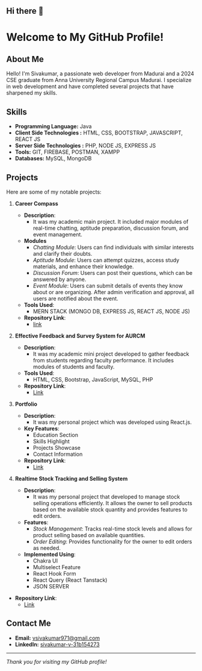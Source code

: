 ## Hi there 👋
# Welcome to My GitHub Profile!

## About Me

Hello! I'm Sivakumar, a passionate web developer from Madurai and a 2024 CSE graduate from Anna University Regional Campus Madurai. I specialize in web development and have completed several projects that have sharpened my skills.

## Skills

- **Programming Language:** Java
- **Client Side Technologies :** HTML, CSS, BOOTSTRAP, JAVASCRIPT, REACT JS
- **Server Side Technologies :** PHP, NODE JS, EXPRESS JS
- **Tools:** GIT, FIREBASE, POSTMAN, XAMPP
- **Databases:** MySQL, MongoDB

## Projects

Here are some of my notable projects:

1. **Career Compass**
   - **Description**:
      - It was my academic main project. It included major modules of real-time chatting, aptitude preparation, discussion forum, and event management.
   - **Modules**
      - *Chatting Module*: Users can find individuals with similar interests and clarify their doubts.
      - *Aptitude Module*: Users can attempt quizzes, access study materials, and enhance their knowledge.
      - *Discussion Forum*: Users can post their questions, which can be answered by anyone.
      - *Event Module*: Users can submit details of events they know about or are organizing. After admin verification and approval, all users are notified about the event.
   - **Tools Used**:
     - MERN STACK (MONGO DB, EXPRESS JS, REACT JS, NODE JS)
   - **Repository Link**:
     - [link](https://github.com/siva-002/Career-Compass)

2. **Effective Feedback and Survey System for AURCM**
   - **Description**:
      - It was my academic mini project developed to gather feedback from students regarding faculty performance. It includes modules of students and faculty.
   - **Tools Used**:
      - HTML, CSS, Bootstrap, JavaScript, MySQL, PHP
   - **Repository Link**:
      - [Link](https://github.com/siva-002/FeedBackSystem)

3. **Portfolio**
   - **Description**:
      - It was my personal project which was developed using React.js.
   - **Key Features**:
      - Education Section
      - Skills Highlight
      - Projects Showcase
      - Contact Information
   - **Repository Link**:
      - [Link](https://github.com/siva-002/PORTFOLIO-REACT)
     
4. **Realtime Stock Tracking and Selling System**
   - **Description**:
      - It was my personal project that developed to manage stock selling operations efficiently. It allows the owner to sell products based on the available stock quantity and       provides features to edit orders.
   - **Features**:
      - *Stock Management*: Tracks real-time stock levels and allows for product selling based on available quantities.
      - *Order Editing*: Provides functionality for the owner to edit orders as needed.
   - **Implemented Using**:
       - Chakra UI
       - Multiselect Feature
       - React Hook Form
       - React Query (React Tanstack)
       - JSON SERVER
  -  **Repository Link**:
     - [Link](https://github.com/siva-002/REACT_TASK_COMPANY_INVENTORY)
  


## Contact Me

- **Email:** [vsivakumar971@gmail.com](mailto:vsivakumar971@gmail.com)
- **LinkedIn:** [sivakumar-v-31b154273](https://www.linkedin.com/in/sivakumar-v-31b154273/)


---

*Thank you for visiting my GitHub profile!*



